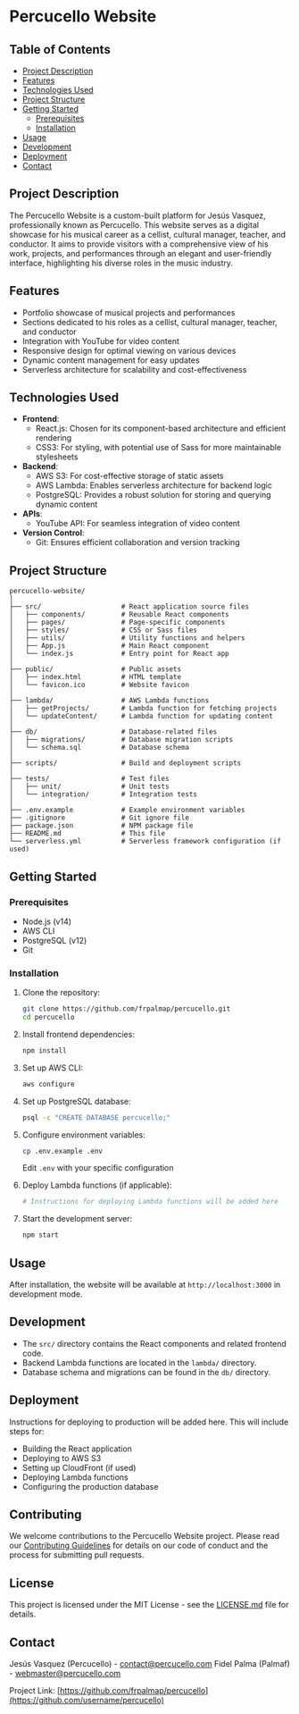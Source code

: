 # Percucello Website

## Table of Contents
- [Project Description](#project-description)
- [Features](#features)
- [Technologies Used](#technologies-used)
- [Project Structure](#project-structure)
- [Getting Started](#getting-started)
  - [Prerequisites](#prerequisites)
  - [Installation](#installation)
- [Usage](#usage)
- [Development](#development)
- [Deployment](#deployment)
- [Contact](#contact)

## Project Description
The Percucello Website is a custom-built platform for Jesús Vasquez, professionally known as Percucello. This website serves as a digital showcase for his musical career as a cellist, cultural manager, teacher, and conductor. It aims to provide visitors with a comprehensive view of his work, projects, and performances through an elegant and user-friendly interface, highlighting his diverse roles in the music industry.

## Features
- Portfolio showcase of musical projects and performances
- Sections dedicated to his roles as a cellist, cultural manager, teacher, and conductor
- Integration with YouTube for video content
- Responsive design for optimal viewing on various devices
- Dynamic content management for easy updates
- Serverless architecture for scalability and cost-effectiveness

## Technologies Used
- **Frontend**:
  - React.js: Chosen for its component-based architecture and efficient rendering
  - CSS3: For styling, with potential use of Sass for more maintainable stylesheets
- **Backend**:
  - AWS S3: For cost-effective storage of static assets
  - AWS Lambda: Enables serverless architecture for backend logic
  - PostgreSQL: Provides a robust solution for storing and querying dynamic content
- **APIs**:
  - YouTube API: For seamless integration of video content
- **Version Control**: 
  - Git: Ensures efficient collaboration and version tracking

## Project Structure

```
percucello-website/
│
├── src/                    # React application source files
│   ├── components/         # Reusable React components
│   ├── pages/              # Page-specific components
│   ├── styles/             # CSS or Sass files
│   ├── utils/              # Utility functions and helpers
│   ├── App.js              # Main React component
│   └── index.js            # Entry point for React app
│
├── public/                 # Public assets
│   ├── index.html          # HTML template
│   └── favicon.ico         # Website favicon
│
├── lambda/                 # AWS Lambda functions
│   ├── getProjects/        # Lambda function for fetching projects
│   └── updateContent/      # Lambda function for updating content
│
├── db/                     # Database-related files
│   ├── migrations/         # Database migration scripts
│   └── schema.sql          # Database schema
│
├── scripts/                # Build and deployment scripts
│
├── tests/                  # Test files
│   ├── unit/               # Unit tests
│   └── integration/        # Integration tests
│
├── .env.example            # Example environment variables
├── .gitignore              # Git ignore file
├── package.json            # NPM package file
├── README.md               # This file
└── serverless.yml          # Serverless framework configuration (if used)
```

## Getting Started

### Prerequisites
- Node.js (v14)
- AWS CLI
- PostgreSQL (v12)
- Git

### Installation

1. Clone the repository:
   ```bash
   git clone https://github.com/frpalmap/percucello.git
   cd percucello
   ```

2. Install frontend dependencies:
   ```bash
   npm install
   ```

3. Set up AWS CLI:
   ```bash
   aws configure
   ```

4. Set up PostgreSQL database:
   ```bash
   psql -c "CREATE DATABASE percucello;"
   ```

5. Configure environment variables:
   ```bash
   cp .env.example .env
   ```
   Edit `.env` with your specific configuration

6. Deploy Lambda functions (if applicable):
   ```bash
   # Instructions for deploying Lambda functions will be added here
   ```

7. Start the development server:
   ```bash
   npm start
   ```

## Usage
After installation, the website will be available at `http://localhost:3000` in development mode.

## Development
- The `src/` directory contains the React components and related frontend code.
- Backend Lambda functions are located in the `lambda/` directory.
- Database schema and migrations can be found in the `db/` directory.

## Deployment
Instructions for deploying to production will be added here. This will include steps for:
- Building the React application
- Deploying to AWS S3
- Setting up CloudFront (if used)
- Deploying Lambda functions
- Configuring the production database

## Contributing
We welcome contributions to the Percucello Website project. Please read our [Contributing Guidelines](CONTRIBUTING.md) for details on our code of conduct and the process for submitting pull requests.

## License
This project is licensed under the MIT License - see the [LICENSE.md](LICENSE.md) file for details.

## Contact
Jesús Vasquez (Percucello) - [contact@percucello.com](mailto:contact@percucello.com)
Fidel Palma (Palmaf) - [webmaster@percucello.com](mailto:webmaster@percucello.com)

Project Link: [https://github.com/frpalmap/percucello](https://github.com/username/percucello)
